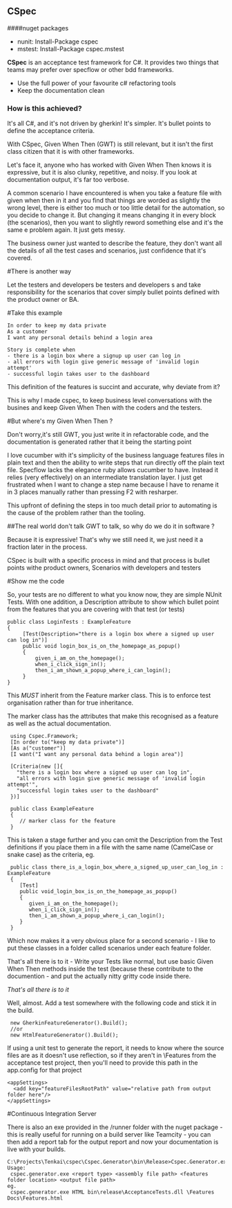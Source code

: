 ## CSpec ##

####nuget packages
- nunit: Install-Package cspec
- mstest: Install-Package cspec.mstest
 
**CSpec** is an acceptance test framework for C#. It provides two things that teams may prefer over specflow or other bdd frameworks.

- Use the full power of your favourite c# refactoring tools
- Keep the documentation clean

### How is this achieved? ###

It's all C#, and it's not driven by gherkin! It's simpler. It's bullet points to define the acceptance criteria. 

With CSpec, Given When Then (GWT) is still relevant, but it isn't the first class citizen that it is with other frameworks. 

Let's face it, anyone who has worked with Given When Then knows it is expressive, but it is also clunky, repetitive, and noisy. If you look at documentation output, it's far too verbose. 

A common scenario I have encountered is when you take a feature file with given when then in it and you find that things are worded as slightly the wrong level, there is either too much or too little detail for the automation, so you decide to change it. But changing it means changing it in every block (the scenarios), then you want to slightly reword something else and it's the same e problem again. It just gets messy.

The business owner just wanted to describe the feature, they don't want all the details of all the test cases and scenarios, just confidence that it's covered.

#There is another way

Let the testers and developers be testers and developers s and take responsibility for the scenarios that cover simply bullet points defined with the product owner or BA.

#Take this example

    In order to keep my data private
    As a customer
    I want any personal details behind a login area

    Story is complete when 
    - there is a login box where a signup up user can log in
    - all errors with login give generic message of 'invalid login attempt'
    - successful login takes user to the dashboard

This definition of the features is succint and accurate, why deviate from it?

This is why I made cspec, to keep business level conversations with the busines and keep Given When Then with the coders and the testers. 

#But where's my Given When Then ? 

Don't worry,it's still GWT, you just write it in refactorable code, and the documentation is generated rather that it being the starting point



I love cucumber with it's simplicity of the business language features files in plain text and then the ability to write steps that run directly off the plain text file. Specflow lacks the elegance ruby allows cucumber to have. Instead it relies (very effectively) on an intermediate translation layer. I just get frustrated when I want to change a step name because I have to rename it in 3 places manually rather than pressing F2 with resharper.

This upfront of defining the steps in too much detail prior to automating is the cause of the problem rather than the tooling.

##The real world don't talk GWT to talk, so why do we do it in software ?

Because it is expressive! That's why we still need it, we just need it a fraction later in the process.

CSpec is built with a specific process in mind and that process is bullet points withe product owners, Scenarios with developers and testers 

#Show me the code

So, your tests are no different to what you know now, they are simple NUnit Tests. With one addition, a Description attribute to show which bullet point from the features that you are covering with that test (or tests)

    public class LoginTests : ExampleFeature
    {
         [Test(Description="there is a login box where a signed up user can log in")]
         public void login_box_is_on_the_homepage_as_popup()
         {
             given_i_am_on_the_homepage();
             when_i_click_sign_in();
             then_i_am_shown_a_popup_where_i_can_login();
         }
    }

This *MUST* inherit from the Feature marker class. This is to enforce test organisation rather than for true inheritance.

The marker class has the attributes that make this recognised as a feature as well as the actual documentation.

     using Cspec.Framework;
     [In order to("keep my data private")]
     [As a("customer")]
     [I want("I want any personal data behind a login area")]
 
     [Criteria(new []{ 
       "there is a login box where a signed up user can log in",
       "all errors with login give generic message of 'invalid login attempt'",
       "successful login takes user to the dashboard"
     })]

     public class ExampleFeature
     {
        // marker class for the feature
     }

This is taken a stage further and you can omit the Description from the Test definitions if you place them in a file with the same name (CamelCase or snake case) as the criteria, eg.

     public class there_is_a_login_box_where_a_signed_up_user_can_log_in : ExampleFeature
     {
        [Test]
        public void_login_box_is_on_the_homepage_as_popup()
        {
           given_i_am_on_the_homepage();
           when_i_click_sign_in();
           then_i_am_shown_a_popup_where_i_can_login();
        }
     }

Which now makes it a very obvious place for a second scenario - I like to put these classes in a folder called scenarios under each feature folder.

That's all there is to it - Write your Tests like normal, but use basic Given When Then methods inside the test (because these contribute to the documention - and put the actually nitty gritty code inside there.

*That's all there is to it*

Well, almost. Add a test somewhere with the following code and stick it in the build.

     new GherkinFeatureGenerator().Build();
     //or
     new HtmlFeatureGenerator().Build();

If using a unit test to generate the report, it needs to know where the source files are as it doesn't use reflection, so if they aren't in \Features from the acceptance test project, then you'll need to provide this path in the app.config for that project

    <appSettings>
      <add key="featureFilesRootPath" value="relative path from output folder here"/>
    </appSettings>

#Continuous Integration Server

There is also an exe provided in the /runner folder with the nuget package - this is really useful for running on a build server like Teamcity - you can then add a report tab for the output report and now your documentation is live with your builds.

    C:\Projects\Tenkai\cspec\Cspec.Generator\bin\Release>Cspec.Generator.exe
    Usage:
     cspec.generator.exe <report type> <assembly file path> <features folder location> <output file path>
    eg. 
     cspec.generator.exe HTML bin\release\AcceptanceTests.dll \Features Docs\Features.html


   

